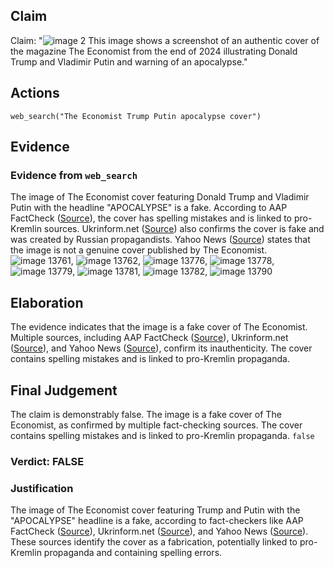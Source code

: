 ## Claim
Claim: "![image 2](media/3.jpg) This image shows a screenshot of an authentic cover of the magazine The Economist from the end of 2024 illustrating Donald Trump and Vladimir Putin and warning of an apocalypse."

## Actions
```
web_search("The Economist Trump Putin apocalypse cover")
```

## Evidence
### Evidence from `web_search`
The image of The Economist cover featuring Donald Trump and Vladimir Putin with the headline "APOCALYPSE" is a fake. According to AAP FactCheck ([Source](https://www.aap.com.au/factcheck/fake-economist-apocalypse-cover-linked-to-pro-kremlin-propaganda/)), the cover has spelling mistakes and is linked to pro-Kremlin sources. Ukrinform.net ([Source](https://www.ukrinform.net/rubric-factcheck/3930063-russian-propaganda-fabricates-the-economist-cover-about-beginning-of-world-war-iii.html)) also confirms the cover is fake and was created by Russian propagandists. Yahoo News ([Source](https://uk.news.yahoo.com/economist-not-published-apocalypse-cover-154559076.html)) states that the image is not a genuine cover published by The Economist. ![image 13761](media/2025-08-31_19-35-1756668908-875575.jpg), ![image 13762](media/2025-08-31_19-35-1756668916-266038.jpg), ![image 13776](media/2025-08-31_19-35-1756668936-413534.jpg), ![image 13778](media/2025-08-31_19-35-1756668938-244104.jpg), ![image 13779](media/2025-08-31_19-35-1756668939-235700.jpg), ![image 13781](media/2025-08-31_19-35-1756668940-089672.jpg), ![image 13782](media/2025-08-31_19-35-1756668943-212694.jpg), ![image 13790](media/2025-08-31_19-35-1756668954-871899.jpg)


## Elaboration
The evidence indicates that the image is a fake cover of The Economist. Multiple sources, including AAP FactCheck ([Source](https://www.aap.com.au/factcheck/fake-economist-apocalypse-cover-linked-to-pro-kremlin-propaganda/)), Ukrinform.net ([Source](https://www.ukrinform.net/rubric-factcheck/3930063-russian-propaganda-fabricates-the-economist-cover-about-beginning-of-world-war-iii.html)), and Yahoo News ([Source](https://uk.news.yahoo.com/economist-not-published-apocalypse-cover-154559076.html)), confirm its inauthenticity. The cover contains spelling mistakes and is linked to pro-Kremlin propaganda.


## Final Judgement
The claim is demonstrably false. The image is a fake cover of The Economist, as confirmed by multiple fact-checking sources. The cover contains spelling mistakes and is linked to pro-Kremlin propaganda. `false`

### Verdict: FALSE

### Justification
The image of The Economist cover featuring Trump and Putin with the "APOCALYPSE" headline is a fake, according to fact-checkers like AAP FactCheck ([Source](https://www.aap.com.au/factcheck/fake-economist-apocalypse-cover-linked-to-pro-kremlin-propaganda/)), Ukrinform.net ([Source](https://www.ukrinform.net/rubric-factcheck/3930063-russian-propaganda-fabricates-the-economist-cover-about-beginning-of-world-war-iii.html)), and Yahoo News ([Source](https://uk.news.yahoo.com/economist-not-published-apocalypse-cover-154559076.html)). These sources identify the cover as a fabrication, potentially linked to pro-Kremlin propaganda and containing spelling errors.
